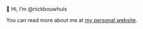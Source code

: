 👋 Hi, I’m @nickbouwhuis

You can read more about me at [my personal website](https://nick.bouwhuis.net).

<!---
nickbouwhuis/nickbouwhuis is a ✨ special ✨ repository because its `README.md` (this file) appears on your GitHub profile.
You can click the Preview link to take a look at your changes.
--->
